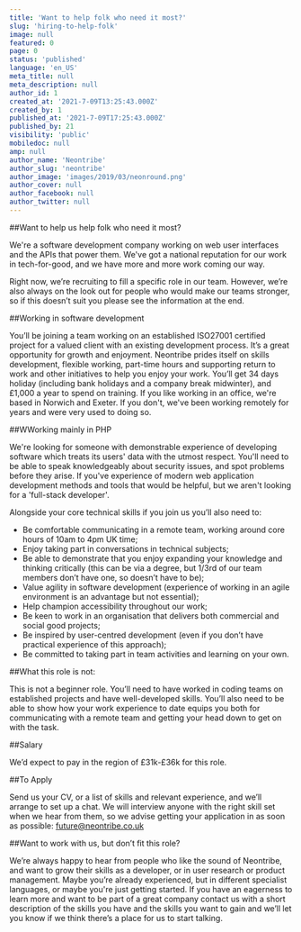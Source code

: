 ```yaml
---
title: 'Want to help folk who need it most?'
slug: 'hiring-to-help-folk'
image: null
featured: 0
page: 0
status: 'published'
language: 'en_US'
meta_title: null
meta_description: null
author_id: 1
created_at: '2021-7-09T13:25:43.000Z'
created_by: 1
published_at: '2021-7-09T17:25:43.000Z'
published_by: 21
visibility: 'public'
mobiledoc: null
amp: null
author_name: 'Neontribe'
author_slug: 'neontribe'
author_image: 'images/2019/03/neonround.png'
author_cover: null
author_facebook: null
author_twitter: null
---
```


##Want to help us help folk who need it most?

We're a software development company working on web user interfaces and the APIs that power them. We've got a national reputation for our work in tech-for-good, and we have more and more work coming our way.

Right now, we’re recruiting to fill a specific role in our team. However, we’re also always on the look out for people who would make our teams stronger, so if this doesn’t suit you please see the information at the end.

##Working in software development

You’ll be joining a team working on an established ISO27001 certified project for a valued client with an existing development process. It’s a great opportunity for growth and enjoyment. Neontribe prides itself on skills development, flexible working, part-time hours and supporting return to work and other initiatives to help you enjoy your work. You’ll get 34 days holiday (including bank holidays and a company break midwinter), and £1,000 a year to spend on training. If you like working in an office, we're based in Norwich and Exeter. If you don't, we've been working remotely for years and were very used to doing so. 

##WWorking mainly in PHP

We're looking for someone with demonstrable experience of developing software which treats its users' data with the utmost respect. You'll need to be able to speak knowledgeably about security issues, and spot problems before they arise. If you've experience of modern web application development methods and tools that would be helpful, but we aren't looking for a 'full-stack developer'.

Alongside your core technical skills if you join us you’ll also need to:
- Be comfortable communicating in a remote team, working around core hours of 10am to 4pm UK time;
- Enjoy taking part in conversations in technical subjects;
- Be able to demonstrate that you enjoy expanding your knowledge and thinking critically (this can be via a degree, but 1/3rd of our team members don’t have one, so doesn’t have to be);
- Value agility in software development (experience of working in an agile environment is an advantage but not essential);
- Help champion accessibility throughout our work;
- Be keen to work in an organisation that delivers both commercial and social good projects;
- Be inspired by user-centred development (even if you don’t have practical experience of this approach);
- Be committed to taking part in team activities and learning on your own.

##What this role is not:

This is not a beginner role. You’ll need to have worked in coding teams on established projects and have well-developed skills. You’ll also need to be able to show how your work experience to date equips you both for communicating with a remote team and getting your head down to get on with the task.

##Salary

We’d expect to pay in the region of £31k-£36k for this role.

##To Apply

Send us your CV, or a list of skills and relevant experience, and we’ll arrange to set up a chat. We will interview anyone with the right skill set when we hear from them, so we advise getting your application in as soon as possible: future@neontribe.co.uk

##Want to work with us, but don’t fit this role?

We’re always happy to hear from people who like the sound of Neontribe, and want to grow their skills as a developer, or in user research or product management. Maybe you’re already experienced, but in different specialist languages, or maybe you're just getting started. If you have an eagerness to learn more and want to be part of a great company contact us with a short description of the skills you have and the skills you want to gain and we’ll let you know if we think there’s a place for us to start talking.
